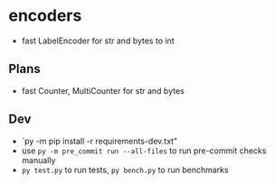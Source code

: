 # encoders

- fast LabelEncoder for str and bytes to int

## Plans

- fast Counter, MultiCounter for str and bytes

## Dev

- `py -m pip install -r requirements-dev.txt"
- use `py -m pre_commit run --all-files` to run pre-commit checks manually
- `py test.py` to run tests, `py bench.py` to run benchmarks
